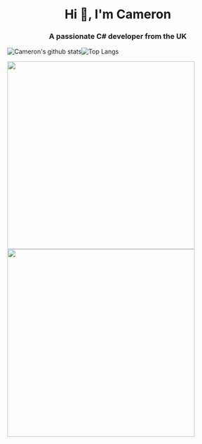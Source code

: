 <h1 align="center">Hi 👋, I'm Cameron</h1>
<h3 align="center">A passionate C# developer from the UK</h3>



![Cameron's github stats](https://github-readme-stats.cameron-stuart.vercel.app/api?username=cameron-stuart&show_icons=true&count_private=true&include_all_commits=true&hide=contribs&line_height=31&hide_title=true&theme=dracula)![Top Langs](https://github-readme-stats.cameron-stuart.vercel.app/api/top-langs/?username=Cameron-Stuart&layout=compact&card_width=309&theme=dracula)

<a href="https://github.com/Cameron-Stuart/GPlayEdge">
  <img width="427" src="https://github-readme-stats.vercel.app/api/pin/?username=Cameron-Stuart&repo=GPlayEdge&theme=dracula&hide_border=true" />
</a>
<a href="https://github.com/Cameron-Stuart/WSL-DistroLauncher-Manjaro-Architect">
  <img width="427" src="https://github-readme-stats.vercel.app/api/pin/?username=Cameron-Stuart&repo=WSL-DistroLauncher-Manjaro-Architect&theme=dracula&hide_border=true" />
</a>
